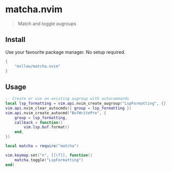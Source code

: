 # matcha.nvim

> Match and toggle augroups

## Install

Use your favourite package manager. No setup required.

```lua
{
	"mvllow/matcha.nvim"
}
```

## Usage

```lua
-- Create or use an existing augroup with autocommands
local lsp_formatting = vim.api.nvim_create_augroup("LspFormatting", {})
vim.api.nvim_clear_autocmds({ group = lsp_formatting })
vim.api.nvim_create_autocmd("BufWritePre", {
	group = lsp_formatting,
	callback = function()
		vim.lsp.buf.format()
	end,
})

local matcha = require("matcha")

vim.keymap.set("n", [[\f]], function()
	matcha.toggle("LspFormatting")
end)
```
